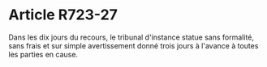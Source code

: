 # Article R723-27

Dans les dix jours du recours, le tribunal d'instance statue sans formalité, sans frais et sur simple avertissement donné trois jours à l'avance à toutes les parties en cause.